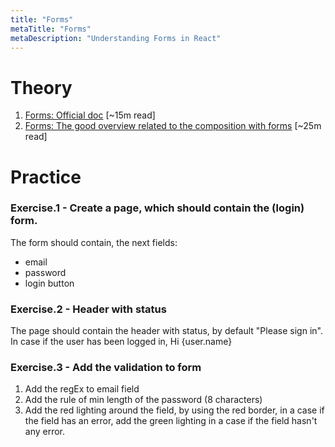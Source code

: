 ```yaml
---
title: "Forms"
metaTitle: "Forms"
metaDescription: "Understanding Forms in React"
---
```


# Theory
1. [Forms: Official doc](https://reactjs.org/docs/forms.html) [~15m read]
1. [Forms: The good overview related to the composition with forms](https://www.codementor.io/blizzerand/building-forms-using-react-everything-you-need-to-know-iz3eyoq4y) [~25m read]


# Practice

### Exercise.1 - Create a page, which should contain the (login) form.
The form should contain, the next fields:
- email
- password
- login button

### Exercise.2 - Header with status
The page should contain the header with status, by default "Please sign in".
In case if the user has been logged in, Hi {user.name}

### Exercise.3 - Add the validation to form
1. Add the regEx to email field
1. Add the rule of min length of the password (8 characters)
1. Add the red lighting around the field, by using the red border, in a case if the field has an error,
add the green lighting in a case if the field hasn't any error.
